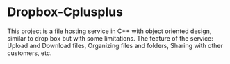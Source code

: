 # Dropbox-Cplusplus
This project is a file hosting service in C++ with object oriented design, similar to drop box but with some limitations. The feature of the service: Upload and Download files, Organizing files and folders, Sharing with other customers, etc.
